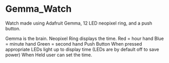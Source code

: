 # Gemma_Watch
Watch made using Adafruit Gemma, 12 LED neopixel ring, and a push button.

Gemma is the brain.
Neopixel Ring displays the time.
  Red = hour hand
  Blue = minute hand
  Green = second hand
Push Button
  When pressed appropriate LEDs light up to display time (LEDs are by default off to save power)
  When Held user can set the time.
